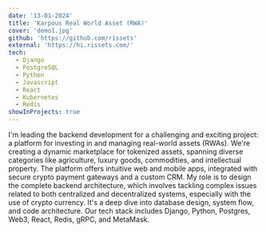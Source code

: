 ```yaml
---
date: '13-01-2024'
title: 'Karpous Real World Asset (RWA)'
cover: 'demo1.jpg'
github: 'https://github.com/rissets'
external: 'https://hi.rissets.com/'
tech:
  - Django
  - PostgreSQL
  - Python
  - Javascript
  - React
  - Kubernetes
  - Redis
showInProjects: true
---
```


I'm leading the backend development for a challenging and exciting project: a platform for investing in and managing real-world assets (RWAs). We're creating a dynamic marketplace for tokenized assets, spanning diverse categories like agriculture, luxury goods, commodities, and intellectual property. The platform offers intuitive web and mobile apps, integrated with secure crypto payment gateways and a custom CRM. My role is to design the complete backend architecture, which involves tackling complex issues related to both centralized and decentralized systems, especially with the use of crypto currency. It's a deep dive into database design, system flow, and code architecture. Our tech stack includes Django, Python, Postgres, Web3, React, Redis, gRPC, and MetaMask.

